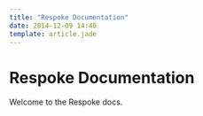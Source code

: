 ```yaml
---
title: "Respoke Documentation"
date: 2014-12-09 14:40
template: article.jade
---
```


# Respoke Documentation

Welcome to the Respoke docs.
